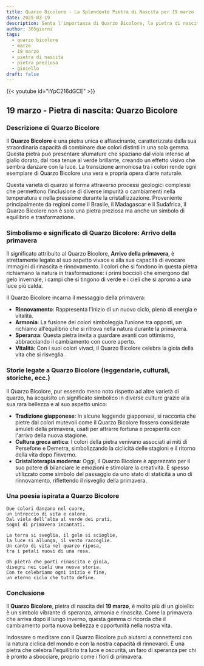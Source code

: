 ```yaml
---
title: Quarzo Bicolore - La Splendente Pietra di Nascita per 19 marzo
date: 2025-03-19
description: Senta l'importanza di Quarzo Bicolore, la pietra di nascita di 19 marzo che simboleggia Arrivo della primavera. Lasci che la sua bellezza e il suo significato illuminino la sua giornata.
author: 365giorni
tags:
  - quarzo bicolore
  - marzo
  - 19 marzo
  - pietra di nascita
  - pietra preziosa
  - gioiello
draft: false
---
```


{{< youtube id="iYpC216dGCE" >}}

## 19 marzo - Pietra di nascita: Quarzo Bicolore

### Descrizione di Quarzo Bicolore

Il **Quarzo Bicolore** è una pietra unica e affascinante, caratterizzata dalla sua straordinaria capacità di combinare due colori distinti in una sola gemma. Questa pietra può presentare sfumature che spaziano dal viola intenso al giallo dorato, dal rosa tenue al verde brillante, creando un effetto visivo che sembra danzare con la luce. La transizione armoniosa tra i colori rende ogni esemplare di Quarzo Bicolore una vera e propria opera d’arte naturale.

Questa varietà di quarzo si forma attraverso processi geologici complessi che permettono l’inclusione di diverse impurità o cambiamenti nella temperatura e nella pressione durante la cristallizzazione. Proveniente principalmente da regioni come il Brasile, il Madagascar e il Sudafrica, il Quarzo Bicolore non è solo una pietra preziosa ma anche un simbolo di equilibrio e trasformazione.

### Simbolismo e significato di Quarzo Bicolore: Arrivo della primavera

Il significato attribuito al Quarzo Bicolore, **Arrivo della primavera**, è strettamente legato al suo aspetto vivace e alla sua capacità di evocare immagini di rinascita e rinnovamento. I colori che si fondono in questa pietra richiamano la natura in trasformazione: i primi boccioli che emergono dal gelo invernale, i campi che si tingono di verde e i cieli che si aprono a una luce più calda.

Il Quarzo Bicolore incarna il messaggio della primavera:

- **Rinnovamento**: Rappresenta l'inizio di un nuovo ciclo, pieno di energia e vitalità.
- **Armonia**: La fusione dei colori simboleggia l’unione tra opposti, un richiamo all’equilibrio che si ritrova nella natura durante la primavera.
- **Speranza**: Questa pietra invita a guardare avanti con ottimismo, abbracciando il cambiamento con cuore aperto.
- **Vitalità**: Con i suoi colori vivaci, il Quarzo Bicolore celebra la gioia della vita che si risveglia.

### Storie legate a Quarzo Bicolore (leggendarie, culturali, storiche, ecc.)

Il Quarzo Bicolore, pur essendo meno noto rispetto ad altre varietà di quarzo, ha acquisito un significato simbolico in diverse culture grazie alla sua rara bellezza e al suo aspetto unico:

- **Tradizione giapponese**: In alcune leggende giapponesi, si racconta che pietre dai colori mutevoli come il Quarzo Bicolore fossero considerate amuleti della primavera, usati per attrarre fortuna e prosperità con l'arrivo della nuova stagione.
- **Cultura greca antica**: I colori della pietra venivano associati ai miti di Persefone e Demetra, simbolizzando la ciclicità delle stagioni e il ritorno della vita dopo l’inverno.
- **Cristalloterapia moderna**: Oggi, il Quarzo Bicolore è apprezzato per il suo potere di bilanciare le emozioni e stimolare la creatività. È spesso utilizzato come simbolo del passaggio da uno stato di staticità a uno di rinnovamento, riflettendo il risveglio della primavera.

### Una poesia ispirata a Quarzo Bicolore

```
Due colori danzano nel cuore,  
un intreccio di vita e calore.  
Dal viola dell’alba al verde dei prati,  
sogni di primavera incantati.

La terra si sveglia, il gelo si scioglie,  
la luce si allunga, il vento raccoglie.  
Un canto di vita nel quarzo riposa,  
tra i petali nuovi di una rosa.

Oh pietra che porti rinascita e gioia,  
disegni nei cieli una nuova storia.  
Con te celebriamo ogni inizio e fine,  
un eterno ciclo che tutto define.
```

### Conclusione

Il **Quarzo Bicolore**, pietra di nascita del **19 marzo**, è molto più di un gioiello: è un simbolo vibrante di speranza, armonia e rinascita. Come la primavera che arriva dopo il lungo inverno, questa gemma ci ricorda che il cambiamento porta nuova bellezza e opportunità nella nostra vita.

Indossare o meditare con il Quarzo Bicolore può aiutarci a connetterci con la natura ciclica del mondo e con la nostra capacità di rinnovarci. È una pietra che celebra l'equilibrio tra luce e oscurità, un faro di speranza per chi è pronto a sbocciare, proprio come i fiori di primavera.